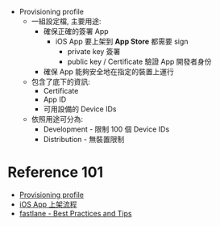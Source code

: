 
- Provisioning profile
    - 一組設定檔, 主要用途:
        - 確保正確的簽署 App
            - iOS App 要上架到 **App Store** 都需要 sign
                - private key 簽署
                - public key / Certificate 驗證 App 開發者身份
        - 確保 App 能夠安全地在指定的裝置上運行
    - 包含了底下的資訊:
        - Certificate
        - App ID
        - 可用設備的 Device IDs
    - 依照用途可分為:
        - Development  - 限制 100 個 Device IDs
        - Distribution - 無裝置限制



# Reference 101

- [Provisioning profile](https://shubo.io/provisioning-profile/#:~:text=Provisioning%20profile%20%E6%98%AF%E4%B8%80%E7%B5%84,%E6%8C%87%E5%AE%9A%E7%9A%84%E8%A3%9D%E7%BD%AE%E4%B8%8A%E9%81%8B%E8%A1%8C%E3%80%82)
- [iOS App 上架流程](https://franksios.medium.com/ios-app%E4%B8%8A%E6%9E%B6%E6%B5%81%E7%A8%8B%E5%9C%96%E6%96%87%E6%95%99%E5%AD%B8-724636ddc78b)
- [fastlane - Best Practices and Tips](https://www.joshholtz.com/altconf-fastlane-best-practices/#slide=1)